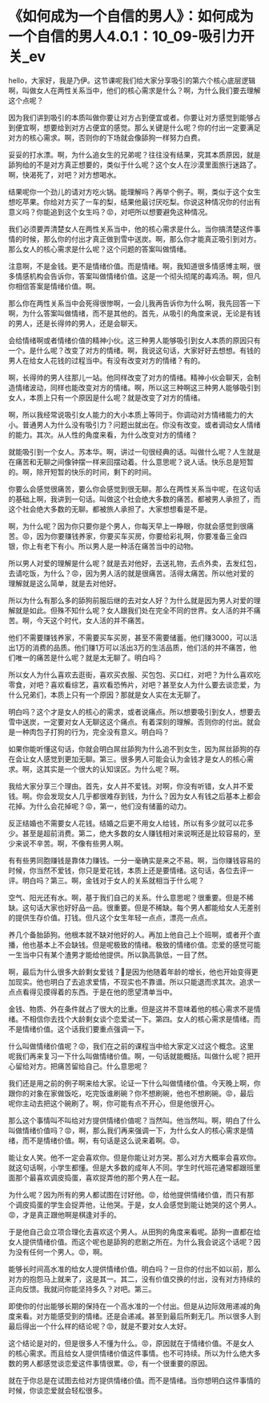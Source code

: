 # 《如何成为一个自信的男人》：如何成为一个自信的男人4.0.1：10_09-吸引力开关_ev

hello，大家好，我是乃伊。这节课呢我们给大家分享吸引的第六个核心底层逻辑啊，叫做女人在两性关系当中，他们的核心需求是什么？啊，为什么我们要去理解这个点呢？

因为我们讲到吸引的本质叫做你要让对方占到便宜或者。你要让对方感觉到能够占到便宜啊，想要给到对方占便宜的感觉。那么关键是什么呢？你的付出一定要满足对方的核心需求。啊，否则你的下场就会像舔狗一样努力白费。

妥妥的打水漂。啊，为什么追女生的兄弟呢？往往没有结果，究其本质原因，就是舔狗给的不是对方真正想要的，类似于什么呢？这个女人在沙漠里面旅行迷路了。啊，快渴死了，对吧？对方想喝水。

结果呢你一个劲儿的请对方吃火锅。能理解吗？再举个例子。啊，类似于这个女生想吃苹果。你给对方买了一车的梨，结果他最讨厌吃梨。你说这种情况你的付出有意义吗？你能追到这个女生吗？😡，对吧所以想要避免这种情况。

我们必须要弄清楚女人在两性关系当中，他的核心需求是什么。当你搞清楚这件事情的时候，那么你的付出才真正做到雪中送炭。啊，那么你才能真正吸引到对方。那么女人的核心需求是什么呢？这个问题的答案叫做情绪。

注意啊，不是金钱。更不是情绪价值。而是情绪。啊，我知道很多情感博主啊，很多情感机构会告诉你，答案叫做情绪价值。这是一个彻头彻尾的毒鸡汤。啊，但凡你相信答案是情绪价值。啊。

那么你在两性关系当中会死得很惨啊，一会儿我再告诉你为什么啊，我先回答一下啊，为什么答案叫做情绪，而不是其他的。首先，从吸引的角度来说，无论是有钱的男人，还是长得帅的男人，还是会聊天。

会给情绪啊或者情绪价值的精神小伙。这三种男人能够吸引到女人本质的原因只有一个。是什么呢？改变了对方的情绪。啊，我说这句话，大家好好去想想。有钱的男人在给女人花钱的过程当中。有没有改变对方的情绪？有的。

啊，长得帅的男人往那儿一站。他同样改变了对方的情绪。精神小伙会聊天，会制造情绪波动，同样也能改变对方的情绪。啊，所以这三种啊这三种男人能够吸引到女人，本质上只有一个原因是什么呢？就是改变了对方的情绪。

啊，所以我经常说吸引女人能力的大小本质上等同于。你调动对方情绪能力的大小。普通男人为什么没有吸引力？问题出就出在。你没有改变。或者调动女人情绪的能力。其次。从人性的角度来看，为什么改变对方的情绪？

就能吸引到一个女人。苏本华。啊，讲过一句很经典的话。叫做什么呢？人生就是在痛苦和无聊之间像钟摆一样来回摆动着。什么意思呢？说人话。快乐总是短暂的。啊，除开短暂的快乐的时间，剩下的时间。

你要么会感觉很痛苦，要么你会感觉到很无聊。那么在两性关系当中呢，在这句话的基础上啊，我讲到一句话。叫做这个社会绝大多数的痛苦。都被男人承担了，而这个社会绝大多数的无聊。都被旅人承担了。大家想想看是不是。

啊，为什么呢？因为你只要你是个男人，你每天早上一睁眼，你就会感觉到很痛苦。😡，因为你要赚钱养家，你要买车买房，你要给彩礼啊，你要准备三金四银，你上有老下有小。所以男人是一种活在痛苦当中的动物。

所以男人对爱的理解是什么呢？就是去对他好，去送礼物，去点外卖，去发红包，去请吃饭，为什么？😡，因为男人活的就是很痛苦。活得太痛苦。所以他对爱的理解就是这么简单，就是去对他好。

所以为什么有那么多的舔狗前服后继的去对女人好？为什么就是因为男人对爱的理解就是如此。但殊不知什么呢？女人跟我们处在完全不同的世界。女人活的并不痛苦。啊，今天这个时代，女人活的并不痛苦。

他们不需要赚钱养家，不需要买车买房，甚至不需要储蓄。他们赚3000，可以活出1万的消费的品质。他们赚1万可以活出3万的生活品质，他们活的并不痛苦，他们唯一的痛苦是什么呢？就是太无聊了。明白吗？

所以女人为什么喜欢去逛街，喜欢买衣服、买包包、买口红，对吧？为什么喜欢吃零食，对吧？喜欢看综艺，喜欢看恐怖片，对吧？甚至女人为什么要去谈恋爱，为什么兄弟们，本质上只有一个原因？那就是女人实在太无聊了。

明白吗？这个才是女人的核心的需求，或者说痛点。所以想要吸引到女人，想要去雪中送炭，一定要对女人无聊这这个痛点。有着深刻的理解。否则你的付出。就会是一种肉包子打狗的行为，完全没有意义。明白吗？

如果你能听懂这句话，你就会明白屌丝舔狗为什么追不到女生，因为屌丝舔狗的存在会让女人感觉到更加无聊。第三。很多男人可能会认为金钱才是女人的核心需求。啊，这其实是一个很大的认知误区。为什么呢？啊。

我给大家分享三个理由。首先，女人并不爱钱。对啊，你没有听错，女人并不爱钱。啊。你会发现女人几乎都很难存到钱，为什么？因为女人有钱之后基本上都会花掉。为什么会花掉呢？😡，第一，他们没有储蓄的动力。

反正结婚也不需要女人花钱。结婚之后更不用女人给钱，所以有多少就可以花多少。甚至是超前消费。第二，绝大多数的女人赚钱相对来说啊还是比较容易的，至少来说不辛苦。啊，不像有些男人啊。

有有些男同胞赚钱是靠体力赚钱。一分一毫确实是来之不易。啊，当你赚钱容易的时候，你当然不爱钱，你只是爱花钱，本质上还是要情绪。这句话，各位去评一评。明白吗？第三。啊，金钱对于女人的关系就相当于什么呢？

空气、阳光还有水。啊，基于我们自己的关系。什么意思呢？很重要。但是不稀缺。这句话大家也好好品一品。很重要。但是不稀缺。每个男人都能给女人无差别的提供生存价值。打钱。但凡这个女生年轻一点点，漂亮一点点。

养几个备胎舔狗。他根本就不缺对他好的人。再加上他自己上个班啊，或者开个直播，他也基本上不会缺钱。但是呢极致的情绪。极致的情绪价值。恋爱的感觉可能一生当中只有某个渣男才能给他提供。所以孰高孰低，一目了然。

啊，最后为什么很多大龄剩女爱钱？🤧是因为他随着年龄的增长，他也开始变得更加现实。他也明白了去追求爱情，不现实也不靠谱。所以只能退而求其次。追求一点点看得见摸得着的东西。于是在他的愿望清单当中。

金钱、物质、外在条件就占了很大的比重。但是这并不意味着他的核心需求不是情绪。不相信你去找个大龄剩女谈个恋爱试一下。第四。女人的核心需求是情绪。而不是情绪价值。这个话我们要重点强调一下。

什么叫做情绪价值呢？😡，我们在之前的课程当中给大家定义过这个概念。这里呢我们再来复习一下什么叫做情绪价值。啊，一句话就能概括。叫做什么呢？把开心留给对方。把痛苦留给自己。什么意思呢？

我们还是用之前的例子啊来给大家。论证一下什么叫做情绪价值。今天晚上啊，你跟你的对象在家做饭吃，吃完饭谁刷碗？你不想刷碗，他也不想刷碗。😡，最后呢你主动去把这个碗刷了。啊，你可能有点不开心，但是他很开心。

那么这个事情叫不叫给对方提供情绪价值呢？当然叫。他当然叫。啊，明白了什么叫做情绪价值吗？😡，啊，那么我们再来强调一下，为什么女人的核心需求是情绪，而不是情绪价值。啊，有句话是这么说来着啊。😡。

能让女人笑。他不一定会喜欢你。但是你能让对方哭。那么对方大概率会喜欢你。就这句话啊，小学生都懂。但是大多数的成年人不同。学生时代班花通常都跟班里面那个最喜欢调皮捣蛋，喜欢捉弄他的那个男人在一起。

为什么呢？因为所有的男人都试图在讨好他。😡，给他提供情绪价值，而只有那个调皮捣蛋的学生会捉弄他，让他哭。于是，女人会感觉到能让她哭的这个男人。😡，才是真正跟他啊是棋逢对手的。

于是他自己会立项合理化去喜欢这个男人。从田狗的角度来看呢。舔狗一直都在给女人提供情绪价值。而这个呢也是舔狗的悲剧之所在。为什么我会说这个话呢？因为没有任何一个男人。😡，啊。

能够长时间高水准的给女人提供情绪价值。明白吗？一旦你的付出不如以前，那么对方的抱怨马上就来了，这是其一。其二，没有价值交换的付出，没有对方持续的正向反馈。我就问你能坚持多久？对吧。第三。

即使你的付出能够长期的保持在一个高水准的一个付出。但是从边际效用递减的角度来看。对方能感受到的情绪。还是会递减。甚至到最后所剩无几。所以很多人到最后得出一个什么样的结论呢？😡，就是不要对女人太好。

这个结论是对的，但是很多人不懂为什么。😡，原因就在于情绪价值。不是女人的核心需求。而且给女人提供情绪价值这件事情。也不可持续。所以为什么绝大多数的男人都感觉谈恋爱这件事情很累。😡，有一个很重要的原因。

就在于你总是在试图去给对方提供情绪价值。而不是情绪。当你想明白这件事情的时候，你谈恋爱就会轻松很多。